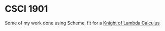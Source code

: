 CSCI 1901
=========

Some of my work done using Scheme, fit for a [Knight of Lambda Calculus](http://en.wikipedia.org/wiki/Knights_of_the_Lambda_Calculus)
